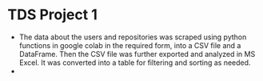 # TDS Project 1

- The data about the users and repositories was scraped using python functions in google colab in the required form, into a CSV file and a DataFrame. Then the CSV file was further exported and analyzed in MS Excel. It was converted into a table for filtering and sorting as needed.
- 
